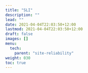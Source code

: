 ```yaml
---
title: "SLI"
description: ""
lead: ""
date: 2021-04-04T22:03:50+12:00
lastmod: 2021-04-04T22:03:50+12:00
draft: false
images: []
menu: 
  tech:
    parent: "site-reliability"
weight: 030
toc: true
---
```

